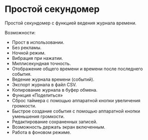# Простой секундомер

Простой секундомер с функцией ведения журнала времени.

Возможности:
* Прост в использовании.
* Без рекламы.
* Ночной режим.
* Вибрация при нажатии.
* Миллисекундная точность.
* Отображение общего времени и времени после последнего события.
* Ведение журнала времени (событий).
* Экспорт журнала в файл CSV.
* Копирование журнала в буфер обмена.
* Функция «Поделиться»
* Сброс таймера с помощью аппаратной кнопки увеличения громкости.
* Быстрое создание события с помощью аппаратной кнопки уменьшения громкости.
* Редактирование сохраненных записей.
* Возможность держать экран включенным.
* Работа в фоновом режиме.
